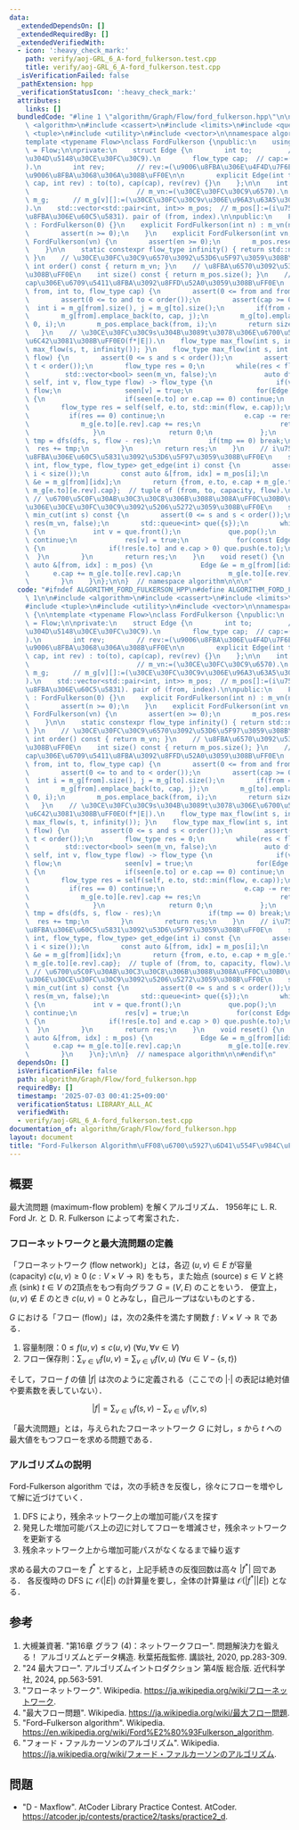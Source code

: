 ```yaml
---
data:
  _extendedDependsOn: []
  _extendedRequiredBy: []
  _extendedVerifiedWith:
  - icon: ':heavy_check_mark:'
    path: verify/aoj-GRL_6_A-ford_fulkerson.test.cpp
    title: verify/aoj-GRL_6_A-ford_fulkerson.test.cpp
  _isVerificationFailed: false
  _pathExtension: hpp
  _verificationStatusIcon: ':heavy_check_mark:'
  attributes:
    links: []
  bundledCode: "#line 1 \"algorithm/Graph/Flow/ford_fulkerson.hpp\"\n\n\n\n#include\
    \ <algorithm>\n#include <cassert>\n#include <limits>\n#include <queue>\n#include\
    \ <tuple>\n#include <utility>\n#include <vector>\n\nnamespace algorithm {\n\n\
    template <typename Flow>\nclass FordFulkerson {\npublic:\n    using flow_type\
    \ = Flow;\n\nprivate:\n    struct Edge {\n        int to;         // to:=(\u884C\
    \u304D\u5148\u30CE\u30FC\u30C9).\n        flow_type cap;  // cap:=(\u5BB9\u91CF\
    ).\n        int rev;        // rev:=(\u9006\u8FBA\u306E\u4F4D\u7F6E). m_g[to][rev]\u304C\
    \u9006\u8FBA\u3068\u306A\u308B\uFF0E\n\n        explicit Edge(int to, flow_type\
    \ cap, int rev) : to(to), cap(cap), rev(rev) {}\n    };\n\n    int m_vn;     \
    \                           // m_vn:=(\u30CE\u30FC\u30C9\u6570).\n    std::vector<std::vector<Edge>>\
    \ m_g;      // m_g[v][]:=(\u30CE\u30FC\u30C9v\u306E\u96A3\u63A5\u30EA\u30B9\u30C8\
    ).\n    std::vector<std::pair<int, int>> m_pos;  // m_pos[]:=(i\u756A\u76EE\u306E\
    \u8FBA\u306E\u60C5\u5831). pair of (from, index).\n\npublic:\n    FordFulkerson()\
    \ : FordFulkerson(0) {}\n    explicit FordFulkerson(int n) : m_vn(n), m_g(n) {\n\
    \        assert(n >= 0);\n    }\n    explicit FordFulkerson(int vn, int en) :\
    \ FordFulkerson(vn) {\n        assert(en >= 0);\n        m_pos.reserve(en);\n\
    \    }\n\n    static constexpr flow_type infinity() { return std::numeric_limits<flow_type>::max();\
    \ }\n    // \u30CE\u30FC\u30C9\u6570\u3092\u53D6\u5F97\u3059\u308B\uFF0E\n   \
    \ int order() const { return m_vn; }\n    // \u8FBA\u6570\u3092\u53D6\u5F97\u3059\
    \u308B\uFF0E\n    int size() const { return m_pos.size(); }\n    // \u5BB9\u91CF\
    cap\u306E\u6709\u5411\u8FBA\u3092\u8FFD\u52A0\u3059\u308B\uFF0E\n    int add_edge(int\
    \ from, int to, flow_type cap) {\n        assert(0 <= from and from < order());\n\
    \        assert(0 <= to and to < order());\n        assert(cap >= 0);\n      \
    \  int i = m_g[from].size(), j = m_g[to].size();\n        if(from == to) ++j;\n\
    \        m_g[from].emplace_back(to, cap, j);\n        m_g[to].emplace_back(from,\
    \ 0, i);\n        m_pos.emplace_back(from, i);\n        return size() - 1;\n \
    \   }\n    // \u30CE\u30FC\u30C9s\u304B\u3089t\u3078\u306E\u6700\u5927\u6D41\u3092\
    \u6C42\u3081\u308B\uFF0EO(f*|E|).\n    flow_type max_flow(int s, int t) { return\
    \ max_flow(s, t, infinity()); }\n    flow_type max_flow(int s, int t, flow_type\
    \ flow) {\n        assert(0 <= s and s < order());\n        assert(0 <= t and\
    \ t < order());\n        flow_type res = 0;\n        while(res < flow) {\n   \
    \         std::vector<bool> seen(m_vn, false);\n            auto dfs = [&](auto\
    \ self, int v, flow_type flow) -> flow_type {\n                if(v == t) return\
    \ flow;\n                seen[v] = true;\n                for(Edge &e : m_g[v])\
    \ {\n                    if(seen[e.to] or e.cap == 0) continue;\n            \
    \        flow_type res = self(self, e.to, std::min(flow, e.cap));\n          \
    \          if(res == 0) continue;\n                    e.cap -= res;\n       \
    \             m_g[e.to][e.rev].cap += res;\n                    return res;\n\
    \                }\n                return 0;\n            };\n            flow_type\
    \ tmp = dfs(dfs, s, flow - res);\n            if(tmp == 0) break;\n          \
    \  res += tmp;\n        }\n        return res;\n    }\n    // i\u756A\u76EE\u306E\
    \u8FBA\u306E\u60C5\u5831\u3092\u53D6\u5F97\u3059\u308B\uFF0E\n    std::tuple<int,\
    \ int, flow_type, flow_type> get_edge(int i) const {\n        assert(0 <= i and\
    \ i < size());\n        const auto &[from, idx] = m_pos[i];\n        const Edge\
    \ &e = m_g[from][idx];\n        return {from, e.to, e.cap + m_g[e.to][e.rev].cap,\
    \ m_g[e.to][e.rev].cap};  // tuple of (from, to, capacity, flow).\n    }\n   \
    \ // \u6700\u5C0F\u30AB\u30C3\u30C8\u306B\u3088\u308A\uFF0C\u30B0\u30E9\u30D5\u4E0A\
    \u306E\u30CE\u30FC\u30C9\u3092\u5206\u5272\u3059\u308B\uFF0E\n    std::vector<bool>\
    \ min_cut(int s) const {\n        assert(0 <= s and s < order());\n        std::vector<bool>\
    \ res(m_vn, false);\n        std::queue<int> que({s});\n        while(!que.empty())\
    \ {\n            int v = que.front();\n            que.pop();\n            if(res[v])\
    \ continue;\n            res[v] = true;\n            for(const Edge &e : m_g[v])\
    \ {\n                if(!res[e.to] and e.cap > 0) que.push(e.to);\n          \
    \  }\n        }\n        return res;\n    }\n    void reset() {\n        for(const\
    \ auto &[from, idx] : m_pos) {\n            Edge &e = m_g[from][idx];\n      \
    \      e.cap += m_g[e.to][e.rev].cap;\n            m_g[e.to][e.rev].cap = 0;\n\
    \        }\n    }\n};\n\n}  // namespace algorithm\n\n\n"
  code: "#ifndef ALGORITHM_FORD_FULKERSON_HPP\n#define ALGORITHM_FORD_FULKERSON_HPP\
    \ 1\n\n#include <algorithm>\n#include <cassert>\n#include <limits>\n#include <queue>\n\
    #include <tuple>\n#include <utility>\n#include <vector>\n\nnamespace algorithm\
    \ {\n\ntemplate <typename Flow>\nclass FordFulkerson {\npublic:\n    using flow_type\
    \ = Flow;\n\nprivate:\n    struct Edge {\n        int to;         // to:=(\u884C\
    \u304D\u5148\u30CE\u30FC\u30C9).\n        flow_type cap;  // cap:=(\u5BB9\u91CF\
    ).\n        int rev;        // rev:=(\u9006\u8FBA\u306E\u4F4D\u7F6E). m_g[to][rev]\u304C\
    \u9006\u8FBA\u3068\u306A\u308B\uFF0E\n\n        explicit Edge(int to, flow_type\
    \ cap, int rev) : to(to), cap(cap), rev(rev) {}\n    };\n\n    int m_vn;     \
    \                           // m_vn:=(\u30CE\u30FC\u30C9\u6570).\n    std::vector<std::vector<Edge>>\
    \ m_g;      // m_g[v][]:=(\u30CE\u30FC\u30C9v\u306E\u96A3\u63A5\u30EA\u30B9\u30C8\
    ).\n    std::vector<std::pair<int, int>> m_pos;  // m_pos[]:=(i\u756A\u76EE\u306E\
    \u8FBA\u306E\u60C5\u5831). pair of (from, index).\n\npublic:\n    FordFulkerson()\
    \ : FordFulkerson(0) {}\n    explicit FordFulkerson(int n) : m_vn(n), m_g(n) {\n\
    \        assert(n >= 0);\n    }\n    explicit FordFulkerson(int vn, int en) :\
    \ FordFulkerson(vn) {\n        assert(en >= 0);\n        m_pos.reserve(en);\n\
    \    }\n\n    static constexpr flow_type infinity() { return std::numeric_limits<flow_type>::max();\
    \ }\n    // \u30CE\u30FC\u30C9\u6570\u3092\u53D6\u5F97\u3059\u308B\uFF0E\n   \
    \ int order() const { return m_vn; }\n    // \u8FBA\u6570\u3092\u53D6\u5F97\u3059\
    \u308B\uFF0E\n    int size() const { return m_pos.size(); }\n    // \u5BB9\u91CF\
    cap\u306E\u6709\u5411\u8FBA\u3092\u8FFD\u52A0\u3059\u308B\uFF0E\n    int add_edge(int\
    \ from, int to, flow_type cap) {\n        assert(0 <= from and from < order());\n\
    \        assert(0 <= to and to < order());\n        assert(cap >= 0);\n      \
    \  int i = m_g[from].size(), j = m_g[to].size();\n        if(from == to) ++j;\n\
    \        m_g[from].emplace_back(to, cap, j);\n        m_g[to].emplace_back(from,\
    \ 0, i);\n        m_pos.emplace_back(from, i);\n        return size() - 1;\n \
    \   }\n    // \u30CE\u30FC\u30C9s\u304B\u3089t\u3078\u306E\u6700\u5927\u6D41\u3092\
    \u6C42\u3081\u308B\uFF0EO(f*|E|).\n    flow_type max_flow(int s, int t) { return\
    \ max_flow(s, t, infinity()); }\n    flow_type max_flow(int s, int t, flow_type\
    \ flow) {\n        assert(0 <= s and s < order());\n        assert(0 <= t and\
    \ t < order());\n        flow_type res = 0;\n        while(res < flow) {\n   \
    \         std::vector<bool> seen(m_vn, false);\n            auto dfs = [&](auto\
    \ self, int v, flow_type flow) -> flow_type {\n                if(v == t) return\
    \ flow;\n                seen[v] = true;\n                for(Edge &e : m_g[v])\
    \ {\n                    if(seen[e.to] or e.cap == 0) continue;\n            \
    \        flow_type res = self(self, e.to, std::min(flow, e.cap));\n          \
    \          if(res == 0) continue;\n                    e.cap -= res;\n       \
    \             m_g[e.to][e.rev].cap += res;\n                    return res;\n\
    \                }\n                return 0;\n            };\n            flow_type\
    \ tmp = dfs(dfs, s, flow - res);\n            if(tmp == 0) break;\n          \
    \  res += tmp;\n        }\n        return res;\n    }\n    // i\u756A\u76EE\u306E\
    \u8FBA\u306E\u60C5\u5831\u3092\u53D6\u5F97\u3059\u308B\uFF0E\n    std::tuple<int,\
    \ int, flow_type, flow_type> get_edge(int i) const {\n        assert(0 <= i and\
    \ i < size());\n        const auto &[from, idx] = m_pos[i];\n        const Edge\
    \ &e = m_g[from][idx];\n        return {from, e.to, e.cap + m_g[e.to][e.rev].cap,\
    \ m_g[e.to][e.rev].cap};  // tuple of (from, to, capacity, flow).\n    }\n   \
    \ // \u6700\u5C0F\u30AB\u30C3\u30C8\u306B\u3088\u308A\uFF0C\u30B0\u30E9\u30D5\u4E0A\
    \u306E\u30CE\u30FC\u30C9\u3092\u5206\u5272\u3059\u308B\uFF0E\n    std::vector<bool>\
    \ min_cut(int s) const {\n        assert(0 <= s and s < order());\n        std::vector<bool>\
    \ res(m_vn, false);\n        std::queue<int> que({s});\n        while(!que.empty())\
    \ {\n            int v = que.front();\n            que.pop();\n            if(res[v])\
    \ continue;\n            res[v] = true;\n            for(const Edge &e : m_g[v])\
    \ {\n                if(!res[e.to] and e.cap > 0) que.push(e.to);\n          \
    \  }\n        }\n        return res;\n    }\n    void reset() {\n        for(const\
    \ auto &[from, idx] : m_pos) {\n            Edge &e = m_g[from][idx];\n      \
    \      e.cap += m_g[e.to][e.rev].cap;\n            m_g[e.to][e.rev].cap = 0;\n\
    \        }\n    }\n};\n\n}  // namespace algorithm\n\n#endif\n"
  dependsOn: []
  isVerificationFile: false
  path: algorithm/Graph/Flow/ford_fulkerson.hpp
  requiredBy: []
  timestamp: '2025-07-03 00:41:25+09:00'
  verificationStatus: LIBRARY_ALL_AC
  verifiedWith:
  - verify/aoj-GRL_6_A-ford_fulkerson.test.cpp
documentation_of: algorithm/Graph/Flow/ford_fulkerson.hpp
layout: document
title: "Ford-Fulkerson Algorithm\uFF08\u6700\u5927\u6D41\u554F\u984C\uFF09"
---
```



## 概要

最大流問題 (maximum-flow problem) を解くアルゴリズム．
1956年に L. R. Ford Jr. と D. R. Fulkerson によって考案された．


### フローネットワークと最大流問題の定義

「フローネットワーク (flow network)」とは，各辺 $(u,v) \in E$ が容量 (capacity) $c(u,v) \geq 0 \ (c: V \times V \rightarrow \mathbb{R})$ をもち，また始点 (source) $s \in V$ と終点 (sink) $t \in V$ の2頂点をもつ有向グラフ $G = (V,E)$ のことをいう．
便宜上，$(u,v) \notin E$ のとき $c(u,v) = 0$ とみなし，自己ループはないものとする．

$G$ における「フロー (flow)」は，次の2条件を満たす関数 $f: V \times V \rightarrow \mathbb{R}$ である．

1. 容量制限：$0 \leq f(u,v) \leq c(u,v) \ (\forall u, \forall v \in V)$
1. フロー保存則：$\sum_{v \in V} f(u,v) = \sum_{v \in V} f(v,u) \ (\forall u \in V-\{s,t\})$

そして，フロー $f$ の値 $\lvert f \rvert$ は次のように定義される（ここでの $\lvert \cdot \rvert$ の表記は絶対値や要素数を表していない）．

$$
|f| = \sum_{v \in V} f(s,v) - \sum_{v \in V} f(v,s)
$$

「最大流問題」とは，与えられたフローネットワーク $G$ に対し，$s$ から $t$ への最大値をもつフローを求める問題である．


### アルゴリズムの説明

Ford-Fulkerson algorithm では，次の手続きを反復し，徐々にフローを増やして解に近づけていく．

1. DFS により，残余ネットワーク上の増加可能パスを探す
1. 発見した増加可能パス上の辺に対してフローを増減させ，残余ネットワークを更新する
1. 残余ネットワーク上から増加可能パスがなくなるまで繰り返す

求める最大のフローを $f^*$ とすると，上記手続きの反復回数は高々 $\lvert f^* \rvert$ 回である．
各反復時の DFS に $\mathcal{O}(\lvert E \rvert)$ の計算量を要し，全体の計算量は $\mathcal{O}(\lvert f^* \rvert \lvert E \rvert)$ となる．


## 参考

1. 大槻兼資著. "第16章 グラフ (4)：ネットワークフロー". 問題解決力を鍛える！ アルゴリズムとデータ構造. 秋葉拓哉監修. 講談社, 2020, pp.283-309. 
1. "24 最大フロー". アルゴリズムイントロダクション 第4版 総合版. 近代科学社, 2024, pp.563-591.
1. "フローネットワーク". Wikipedia. <https://ja.wikipedia.org/wiki/フローネットワーク>.
1. "最大フロー問題". Wikipedia. <https://ja.wikipedia.org/wiki/最大フロー問題>.
1. "Ford–Fulkerson algorithm". Wikipedia. <https://en.wikipedia.org/wiki/Ford%E2%80%93Fulkerson_algorithm>.
1. "フォード・ファルカーソンのアルゴリズム". Wikipedia. <https://ja.wikipedia.org/wiki/フォード・ファルカーソンのアルゴリズム>.


## 問題

- "D - Maxflow". AtCoder Library Practice Contest. AtCoder. <https://atcoder.jp/contests/practice2/tasks/practice2_d>.
